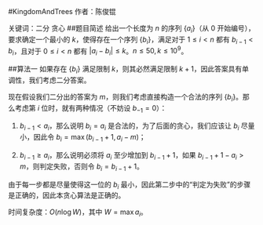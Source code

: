 #KingdomAndTrees
作者：陈俊锟

关键词：二分 贪心
##题目简述
给出一个长度为 $n$ 的序列 $\{a_i\}$（从 0 开始编号），要求确定一个最小的 $k$，使得存在一个序列 $\{b_i\}$，满足对于 $1 \le i < n$ 都有 $b_{i-1} < b_i$，且对于 $0 \le i < n$ 都有 $|a_i-b_i| \le k$。$n \le 50, k\le 10^9$。

##算法一
如果存在 $\{b_i\}$ 满足限制 $k$，则其必然满足限制 $k+1$，因此答案具有单调性，我们考虑二分答案。

现在假设我们二分出的答案为 $m$，则我们考虑直接构造一个合法的序列 $\{b_i\}$。那么考虑第 $i$ 位时，就有两种情况（不妨设 $b_{-1} = 0$）：

1. $b_{i-1} < a_i$，那么说明 $b_i=a_i$ 是合法的，为了后面的贪心，我们应该让 $b_i$ 尽量小，因此令 $b_i = \max(b_{i-1}+1, a_i - m)$；

2. $b_{i-1}\ge a_i$，那么说明必须将 $a_i$ 至少增加到 $b_{i-1}+1$，如果 $b_{i-1}+1 - a_i > m$，则判定失败，否则令 $b_i = b_{i-1}+1$。

由于每一步都是尽量使得这一位的 $b_i$ 最小，因此第二步中的“判定为失败”的步骤是正确的，因此本贪心算法是正确的。

时间复杂度：$O(n \log W)$，其中 $W = \max{a_i}$。